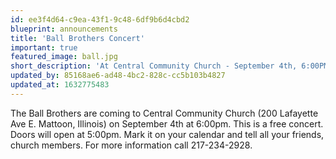```yaml
---
id: ee3f4d64-c9ea-43f1-9c48-6df9b6d4cbd2
blueprint: announcements
title: 'Ball Brothers Concert'
important: true
featured_image: ball.jpg
short_description: 'At Central Community Church - September 4th, 6:00PM'
updated_by: 85168ae6-ad48-4bc2-828c-cc5b103b4827
updated_at: 1632775483
---
```

The Ball Brothers are coming to Central Community Church (200 Lafayette Ave E. Mattoon, Illinois) on September 4th at 6:00pm. This is a free concert. Doors will open at 5:00pm. Mark it on your calendar and tell all your friends, church members. For more information call 217-234-2928.